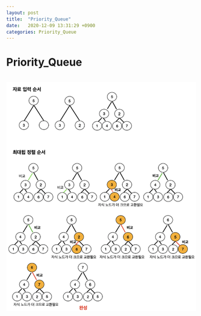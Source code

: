 ```yaml
---
layout: post
title:  "Priority_Queue"
date:   2020-12-09 13:31:29 +0900
categories: Priority_Queue
---
```

# Priority_Queue

<br/>
<img src="/public/img/pQ.png" style="zoom:62%;"  />
<br/>
